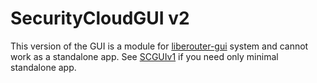 # SecurityCloudGUI v2

This version of the GUI is a module for [liberouter-gui](https://github.com/CESNET/liberouter-gui)
system and cannot work as a standalone app. See [SCGUIv1](https://github.com/CESNET/SecurityCloudGUI)
if you need only minimal standalone app.